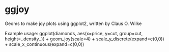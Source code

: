 # ggjoy
Geoms to make joy plots using ggplot2, written by Claus O. Wilke

Example usage:
    ggplot(diamonds, aes(x=price, y=cut, group=cut, height=..density..)) +
         geom_joy(scale=4) +
         scale_y_discrete(expand=c(0,0)) +
         scale_x_continuous(expand=c(0,0))
 
